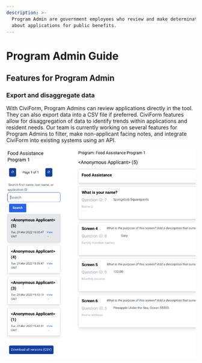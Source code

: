 ```yaml
---
description: >-
  Program Admin are government employees who review and make determinations
  about applications for public benefits.
---
```


# Program Admin Guide

## Features for Program Admin

### Export and disaggregate data&#x20;

With CiviForm, Program Admins can review applications directly in the tool. They can also export data into a CSV file if preferred. CiviForm features allow for disaggregation of data to identify trends within applications and resident needs. Our team is currently working on several features for Program Admins to filter, make non-applicant facing notes, and integrate CiviForm into existing systems using an API.

![View applications by program directly in CiviForm. Search through applications by program and open specific applications to review data. Status tracking is a new feature currently being built.](<../../.gitbook/assets/Viewing all applications with option to download csv (1).png>)
